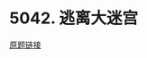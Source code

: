 # 5042. 逃离大迷宫

[原题链接](https://leetcode-cn.com/contest/weekly-contest-134/problems/escape-a-large-maze/)